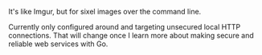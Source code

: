 It's like Imgur, but for sixel images over the command line.

Currently only configured around and targeting unsecured local HTTP connections. That will change once I learn more about making secure and reliable web services with Go.
